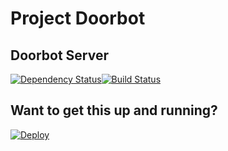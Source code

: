 # Project Doorbot
## Doorbot Server

[![Dependency Status](https://gemnasium.com/jweakley/doorbot-server.svg)](https://gemnasium.com/jweakley/doorbot-server)[![Build Status](https://travis-ci.org/jweakley/doorbot-server.svg?branch=master)](https://travis-ci.org/jweakley/doorbot-server)

## Want to get this up and running?
[![Deploy](https://www.herokucdn.com/deploy/button.png)](https://heroku.com/deploy)


